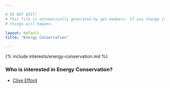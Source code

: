 ```yaml
---

# DO NOT EDIT!
# This file is automatically generated by get-members. If you change it, bad
# things will happen.

layout: default
title: "Energy Conservation"

---
```


{% include interests/energy-conservation.md %}

### Who is interested in Energy Conservation?


* [Clive Efford](/members/clive-efford.html)
